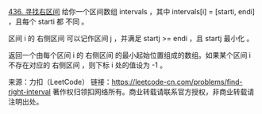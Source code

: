[436. 寻找右区间](https://leetcode-cn.com/problems/find-right-interval/)
给你一个区间数组 intervals ，其中 intervals[i] = [starti, endi] ，且每个 starti 都 不同 。

区间 i 的 右侧区间 可以记作区间 j ，并满足 startj >= endi ，且 startj 最小化 。

返回一个由每个区间 i 的 右侧区间 的最小起始位置组成的数组。如果某个区间 i 不存在对应的 右侧区间 ，则下标 i 处的值设为 -1 。

来源：力扣（LeetCode）
链接：https://leetcode-cn.com/problems/find-right-interval
著作权归领扣网络所有。商业转载请联系官方授权，非商业转载请注明出处。
